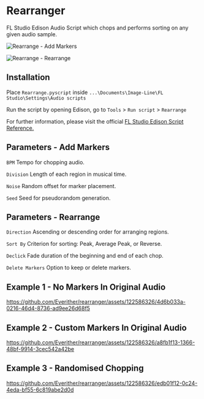 # Rearranger
 FL Studio Edison Audio Script which chops and performs sorting on any given audio sample.


![Rearrange - Add Markers](https://github.com/Everither/rearranger/assets/122586326/af03990c-1ce0-4baa-87f2-b5b4baecd29b)


![Rearrange - Rearrange](https://github.com/Everither/rearranger/assets/122586326/a22d78ae-655f-4365-a8be-88613d94d717)



## Installation

Place `Rearrange.pyscript` inside `...\Documents\Image-Line\FL Studio\Settings\Audio scripts`

Run the script by opening Edison, go to `Tools` > `Run script` > `Rearrange`

For further information, please visit the official [FL Studio Edison Script Reference.](https://www.image-line.com/fl-studio-learning/fl-studio-online-manual/html/plugins/editortool_run.htm)
 

## Parameters - Add Markers
 
`BPM` Tempo for chopping audio. 

`Division` Length of each region in musical time. 

`Noise` Random offset for marker placement. 

`Seed` Seed for pseudorandom generation.

## Parameters - Rearrange

`Direction` Ascending or descending order for arranging regions. 

`Sort By` Criterion for sorting: Peak, Average Peak, or Reverse. 

`Declick` Fade duration of the beginning and end of each chop.

`Delete Markers` Option to keep or delete markers.



## Example 1 - No Markers In Original Audio

https://github.com/Everither/rearranger/assets/122586326/4d6b033a-0216-46d4-8736-ad9ee26d68f5

## Example 2 - Custom Markers In Original Audio

https://github.com/Everither/rearranger/assets/122586326/a8fb1f13-1366-48bf-9914-3cec542a42be

## Example 3 - Randomised Chopping

https://github.com/Everither/rearranger/assets/122586326/edb01f12-0c24-4eda-bf55-6c819abe2d0d

